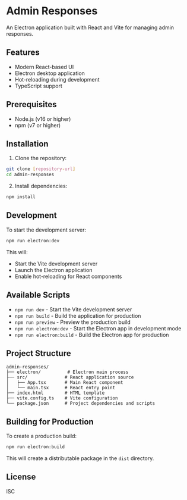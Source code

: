 # Admin Responses

An Electron application built with React and Vite for managing admin responses.

## Features

- Modern React-based UI
- Electron desktop application
- Hot-reloading during development
- TypeScript support

## Prerequisites

- Node.js (v16 or higher)
- npm (v7 or higher)

## Installation

1. Clone the repository:
```bash
git clone [repository-url]
cd admin-responses
```

2. Install dependencies:
```bash
npm install
```

## Development

To start the development server:

```bash
npm run electron:dev
```

This will:
- Start the Vite development server
- Launch the Electron application
- Enable hot-reloading for React components

## Available Scripts

- `npm run dev` - Start the Vite development server
- `npm run build` - Build the application for production
- `npm run preview` - Preview the production build
- `npm run electron:dev` - Start the Electron app in development mode
- `npm run electron:build` - Build the Electron app for production

## Project Structure

```
admin-responses/
├── electron/          # Electron main process
├── src/              # React application source
│   ├── App.tsx       # Main React component
│   └── main.tsx      # React entry point
├── index.html        # HTML template
├── vite.config.ts    # Vite configuration
└── package.json      # Project dependencies and scripts
```

## Building for Production

To create a production build:

```bash
npm run electron:build
```

This will create a distributable package in the `dist` directory.

## License

ISC 